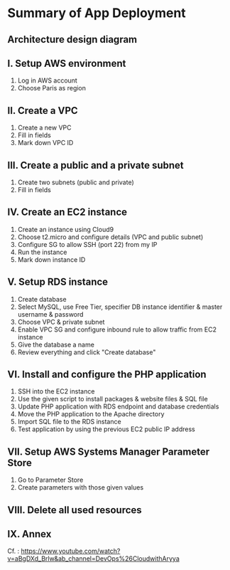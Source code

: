 # Summary of App Deployment

## Architecture design diagram


## I. Setup AWS environment
1. Log in AWS account
2. Choose Paris as region

## II. Create a VPC
1. Create a new VPC
2. Fill in fields 
3. Mark down VPC ID

## III. Create a public and a private subnet
1. Create two subnets (public and private)
2. Fill in fields

## IV. Create an EC2 instance
1. Create an instance using Cloud9
2. Choose t2.micro and configure details (VPC and public subnet)
3. Configure SG to allow SSH (port 22) from my IP
4. Run the instance
5. Mark down instance ID

## V. Setup RDS instance
1. Create database
2. Select MySQL, use Free Tier, specifier DB instance identifier & master username & password
3. Choose VPC & private subnet
4. Enable VPC SG and configure inbound rule to allow traffic from EC2 instance
5. Give the database a name
6. Review everything and click "Create database"

## VI. Install and configure the PHP application
1. SSH into the EC2 instance 
2. Use the given script to install packages & website files & SQL file
3. Update PHP application with RDS endpoint and database credentials
4. Move the PHP application to the Apache directory 
5. Import SQL file to the RDS instance
6. Test application by using the previous EC2 public IP address 

## VII. Setup AWS Systems Manager Parameter Store
1. Go to Parameter Store
2. Create parameters with those given values

## VIII. Delete all used resources

## IX. Annex
Cf. : https://www.youtube.com/watch?v=aBgDXd_Brlw&ab_channel=DevOps%26CloudwithAryya 